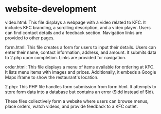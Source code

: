 # website-development
video.html:
This file displays a webpage with a video related to KFC.
It includes KFC branding, a scrolling description, and a video player.
Users can find contact details and a feedback section.
Navigation links are provided to other pages.


form.html:
This file creates a form for users to input their details.
Users can enter their name, contact information, address, and amount.
It submits data to 2.php upon completion.
Links are provided for navigation.


order.html:
This file displays a menu of items available for ordering at KFC.
It lists menu items with images and prices.
Additionally, it embeds a Google Maps iframe to show the restaurant's location.


2.php:
This PHP file handles form submission from form.html.
It attempts to store form data into a database but contains an error ($idd instead of $id).

These files collectively form a website where users can browse menus, place orders, watch videos, and provide feedback to a KFC outlet. 
